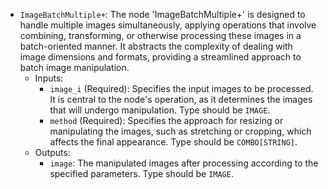 - `ImageBatchMultiple+`: The node 'ImageBatchMultiple+' is designed to handle multiple images simultaneously, applying operations that involve combining, transforming, or otherwise processing these images in a batch-oriented manner. It abstracts the complexity of dealing with image dimensions and formats, providing a streamlined approach to batch image manipulation.
    - Inputs:
        - `image_i` (Required): Specifies the input images to be processed. It is central to the node's operation, as it determines the images that will undergo manipulation. Type should be `IMAGE`.
        - `method` (Required): Specifies the approach for resizing or manipulating the images, such as stretching or cropping, which affects the final appearance. Type should be `COMBO[STRING]`.
    - Outputs:
        - `image`: The manipulated images after processing according to the specified parameters. Type should be `IMAGE`.
